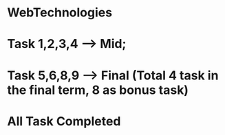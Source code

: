# WebTechnologies
# Task 1,2,3,4 --> Mid;
# Task 5,6,8,9 --> Final (Total 4 task in the final term, 8 as bonus task)
# All Task Completed

